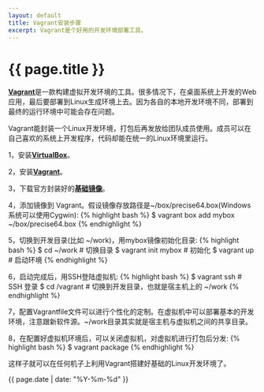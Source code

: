 ```yaml
---
layout: default
title: Vagrant安装步骤
excerpt: Vagrant是个好用的开发环境部署工具。
---
```

{{ page.title }}
================


[**Vagrant**](http://www.vagrantup.com/)是一款构建虚拟开发环境的工具。很多情况下，在桌面系统上开发的Web应用，最后要部署到Linux生成环境上去。因为各自的本地开发环境不同，部署到最终的运行环境中可能会存在问题。

Vagrant能封装一个Linux开发环境，打包后再发放给团队成员使用。成员可以在自己喜欢的系统上开发程序，代码却能在统一的Linux环境里运行。

1，安装[**VirtualBox**](https://www.virtualbox.org/wiki/Downloads)。

2，安装[**Vagrant**](http://www.vagrantup.com/)。

3，下载官方封装好的[**基础镜像**](http://www.vagrantbox.es/)。

4，添加镜像到 Vagrant。假设镜像存放路径是~/box/precise64.box(Windows系统可以使用Cygwin):
  {% highlight bash %}
  $ vagrant box add mybox ~/box/precise64.box
  {% endhighlight %}

5，切换到开发目录(比如 ~/work)，用mybox镜像初始化目录:
  {% highlight bash %}
  $ cd ~/work  # 切换目录
  $ vagrant init mybox  # 初始化
  $ vagrant up  # 启动环境
  {% endhighlight %}

6，启动完成后，用SSH登陆虚拟机:
  {% highlight bash %}
  $ vagrant ssh  # SSH 登录
  $ cd /vagrant  # 切换到开发目录，也就是宿主机上的 ~/work
  {% endhighlight %}

7，配置Vagrantfile文件可以进行个性化的定制。在虚拟机中可以部署基本的开发环境，注意跟新软件源。~/work目录其实就是宿主机与虚拟机之间的共享目录。

8，在配置好虚拟机环境后，可以关闭虚拟机，对虚拟机进行打包后分发:
  {% highlight bash %}
  $ vagrant package
  {% endhighlight %}

这样子就可以在任何机子上利用Vagrant搭建好基础的Linux开发环境了。

{{ page.date | date: "%Y-%m-%d" }}
